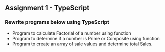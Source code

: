 ## Assignment 1 - TypeScript

### Rewrite programs below using TypeScript

- Program to calculate Factorial of a number using function
- Program to determine if a number is Prime or Composite using function
- Program to create an array of sale values and determine total Sales.